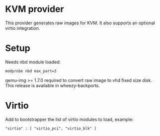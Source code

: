 KVM provider
===========

This provider generates raw images for KVM.
It also supports an optional virtio integration.

Setup
=====

Needs nbd module loaded:

    modprobe nbd max_part=3

qemu-img >= 1.7.0 required to convert raw image to vhd fixed size disk.
This release is available in wheezy-backports.


Virtio
======

Add to bootstrapper the list of virtio modules to load, example:

    "virtio" : [ "virtio_pci", "virtio_blk" ]

